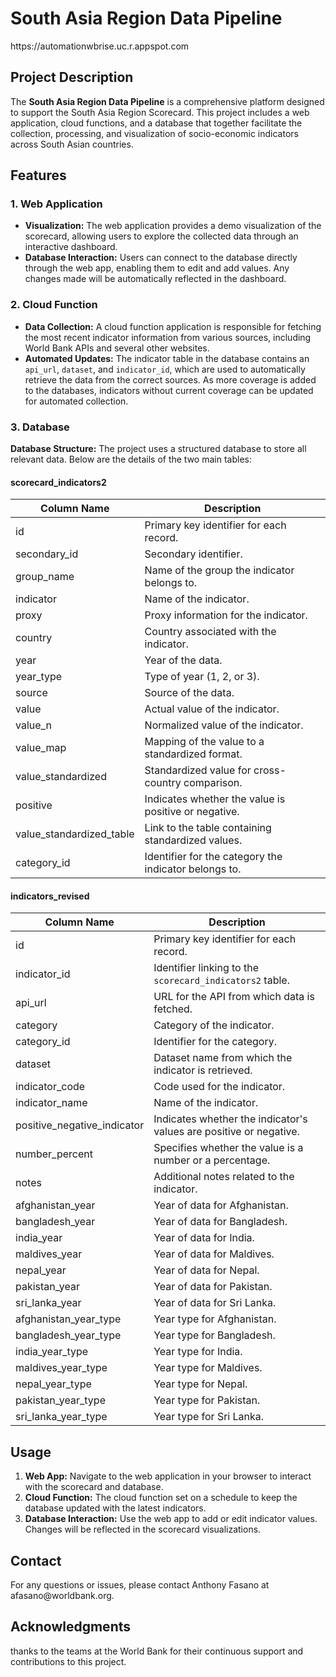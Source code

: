 <h1>South Asia Region Data Pipeline</h1>
https://automationwbrise.uc.r.appspot.com


<h2>Project Description</h2>

<p>The <strong>South Asia Region Data Pipeline</strong> is a comprehensive platform designed to support the South Asia Region Scorecard. This project includes a web application, cloud functions, and a database that together facilitate the collection, processing, and visualization of socio-economic indicators across South Asian countries.</p>

<h2>Features</h2>

<h3>1. Web Application</h3>
<ul>
    <li><strong>Visualization:</strong> The web application provides a demo visualization of the scorecard, allowing users to explore the collected data through an interactive dashboard.</li>
    <li><strong>Database Interaction:</strong> Users can connect to the database directly through the web app, enabling them to edit and add values. Any changes made will be automatically reflected in the dashboard.</li>
</ul>

<h3>2. Cloud Function</h3>
<ul>
    <li><strong>Data Collection:</strong> A cloud function application is responsible for fetching the most recent indicator information from various sources, including World Bank APIs and several other websites.</li>
    <li><strong>Automated Updates:</strong> The indicator table in the database contains an <code>api_url</code>, <code>dataset</code>, and <code>indicator_id</code>, which are used to automatically retrieve the data from the correct sources. As more coverage is added to the databases, indicators without current coverage can be updated for automated collection.</li>
</ul>

<h3>3. Database</h3>
<p><strong>Database Structure:</strong> The project uses a structured database to store all relevant data. Below are the details of the two main tables:</p>

<h4>scorecard_indicators2</h4>
<table>
    <thead>
        <tr>
            <th>Column Name</th>
            <th>Description</th>
        </tr>
    </thead>
    <tbody>
        <tr>
            <td>id</td>
            <td>Primary key identifier for each record.</td>
        </tr>
        <tr>
            <td>secondary_id</td>
            <td>Secondary identifier.</td>
        </tr>
        <tr>
            <td>group_name</td>
            <td>Name of the group the indicator belongs to.</td>
        </tr>
        <tr>
            <td>indicator</td>
            <td>Name of the indicator.</td>
        </tr>
        <tr>
            <td>proxy</td>
            <td>Proxy information for the indicator.</td>
        </tr>
        <tr>
            <td>country</td>
            <td>Country associated with the indicator.</td>
        </tr>
        <tr>
            <td>year</td>
            <td>Year of the data.</td>
        </tr>
        <tr>
            <td>year_type</td>
            <td>Type of year (1, 2, or 3).</td>
        </tr>
        <tr>
            <td>source</td>
            <td>Source of the data.</td>
        </tr>
        <tr>
            <td>value</td>
            <td>Actual value of the indicator.</td>
        </tr>
        <tr>
            <td>value_n</td>
            <td>Normalized value of the indicator.</td>
        </tr>
        <tr>
            <td>value_map</td>
            <td>Mapping of the value to a standardized format.</td>
        </tr>
        <tr>
            <td>value_standardized</td>
            <td>Standardized value for cross-country comparison.</td>
        </tr>
        <tr>
            <td>positive</td>
            <td>Indicates whether the value is positive or negative.</td>
        </tr>
        <tr>
            <td>value_standardized_table</td>
            <td>Link to the table containing standardized values.</td>
        </tr>
        <tr>
            <td>category_id</td>
            <td>Identifier for the category the indicator belongs to.</td>
        </tr>
    </tbody>
</table>

<h4>indicators_revised</h4>
<table>
    <thead>
        <tr>
            <th>Column Name</th>
            <th>Description</th>
        </tr>
    </thead>
    <tbody>
        <tr>
            <td>id</td>
            <td>Primary key identifier for each record.</td>
        </tr>
        <tr>
            <td>indicator_id</td>
            <td>Identifier linking to the <code>scorecard_indicators2</code> table.</td>
        </tr>
        <tr>
            <td>api_url</td>
            <td>URL for the API from which data is fetched.</td>
        </tr>
        <tr>
            <td>category</td>
            <td>Category of the indicator.</td>
        </tr>
        <tr>
            <td>category_id</td>
            <td>Identifier for the category.</td>
        </tr>
        <tr>
            <td>dataset</td>
            <td>Dataset name from which the indicator is retrieved.</td>
        </tr>
        <tr>
            <td>indicator_code</td>
            <td>Code used for the indicator.</td>
        </tr>
        <tr>
            <td>indicator_name</td>
            <td>Name of the indicator.</td>
        </tr>
        <tr>
            <td>positive_negative_indicator</td>
            <td>Indicates whether the indicator's values are positive or negative.</td>
        </tr>
        <tr>
            <td>number_percent</td>
            <td>Specifies whether the value is a number or a percentage.</td>
        </tr>
        <tr>
            <td>notes</td>
            <td>Additional notes related to the indicator.</td>
        </tr>
        <tr>
            <td>afghanistan_year</td>
            <td>Year of data for Afghanistan.</td>
        </tr>
        <tr>
            <td>bangladesh_year</td>
            <td>Year of data for Bangladesh.</td>
        </tr>
        <tr>
            <td>india_year</td>
            <td>Year of data for India.</td>
        </tr>
        <tr>
            <td>maldives_year</td>
            <td>Year of data for Maldives.</td>
        </tr>
        <tr>
            <td>nepal_year</td>
            <td>Year of data for Nepal.</td>
        </tr>
        <tr>
            <td>pakistan_year</td>
            <td>Year of data for Pakistan.</td>
        </tr>
        <tr>
            <td>sri_lanka_year</td>
            <td>Year of data for Sri Lanka.</td>
        </tr>
        <tr>
            <td>afghanistan_year_type</td>
            <td>Year type for Afghanistan.</td>
        </tr>
        <tr>
            <td>bangladesh_year_type</td>
            <td>Year type for Bangladesh.</td>
        </tr>
        <tr>
            <td>india_year_type</td>
            <td>Year type for India.</td>
        </tr>
        <tr>
            <td>maldives_year_type</td>
            <td>Year type for Maldives.</td>
        </tr>
        <tr>
            <td>nepal_year_type</td>
            <td>Year type for Nepal.</td>
        </tr>
        <tr>
            <td>pakistan_year_type</td>
            <td>Year type for Pakistan.</td>
        </tr>
        <tr>
            <td>sri_lanka_year_type</td>
            <td>Year type for Sri Lanka.</td>
        </tr>
    </tbody>
</table>



<h2>Usage</h2>

<ol>
    <li><strong>Web App:</strong> Navigate to the web application in your browser to interact with the scorecard and database.</li>
    <li><strong>Cloud Function:</strong> The cloud function set on a schedule to keep the database updated with the latest indicators.</li>
    <li><strong>Database Interaction:</strong> Use the web app to add or edit indicator values. Changes will be reflected in the scorecard visualizations.</li>
</ol>

<h2>Contact</h2>

<p>For any questions or issues, please contact Anthony Fasano at afasano@worldbank.org.</p>

<h2>Acknowledgments</h2>

<p>thanks to the teams at the World Bank for their continuous support and contributions to this project.</p>
